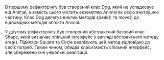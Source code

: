 В першому рефакторінгу був створений клас Dog, який не успадковує від Animal, а замість цього містить екземпляр Animal як свою внутрішню частину. Клас Dog делегує виклик методів speak() та move() до відповідних методів об'єкта Animal.

У другому рефакторінгу був створений абстрактний базовий клас Shape, який визначає спільний інтерфейс у вигляді абстрактного методу area(). Підкласи Square та Circle реалізують цей метод відповідно до своїх потреб. Таким чином, обидва класи мають спільний інтерфейс, але збережено їхні унікальні реалізації.
